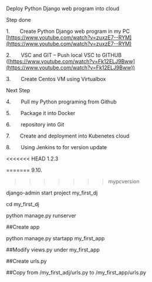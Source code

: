 Deploy Python Django web program into cloud

Step done

1.      
Create Python Django web program in my PC [https://www.youtube.com/watch?v=zuxzE7--RYM](https://www.youtube.com/watch?v=zuxzE7--RYM)

2.      
VSC and GIT – Push local VSC to GITHUB ([https://www.youtube.com/watch?v=Fk12ELJ9Bww](https://www.youtube.com/watch?v=Fk12ELJ9Bww))

3.      
Create Centos VM using Virtualbox

Next Step

4.      
Pull my Python programing from Github 

5.      
Package it into Docker

6.      
repository into Git

7.      
Create and deployment into Kubenetes cloud

8.      
Using Jenkins to for version update

<<<<<<< HEAD
1.2.3

=======
9.10.
>>>>>>> mypcversion

django-admin start project my_first_dj

cd my_first_dj

python manage.py runserver

##Create app

python manage.py startapp my_first_app

  

##Modify views.py under my_first_app

##Create urls.py

##Copy from /my_first_adj/urls.py to /my_first_app/urls.py

